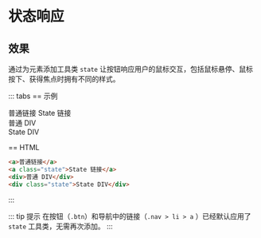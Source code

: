 # 状态响应

## 效果

通过为元素添加工具类 `state` 让按钮响应用户的鼠标交互，包括鼠标悬停、鼠标按下、获得焦点时拥有不同的样式。

::: tabs
== 示例

<Example class="col gap-2 items-start">
  <a>普通链接</a>
  <a class="state">State 链接</a>
  <div>普通 DIV</div>
  <div class="state">State DIV</div>
</Example>

== HTML

```html
<a>普通链接</a>
<a class="state">State 链接</a>
<div>普通 DIV</div>
<div class="state">State DIV</div>
```
:::

::: tip 提示
在按钮（`.btn`）和导航中的链接（`.nav > li > a` ）已经默认应用了 `state` 工具类，无需再次添加。
:::
